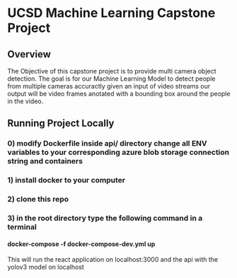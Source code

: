 # UCSD Machine Learning Capstone Project

## Overview 

The Objective of this capstone project is to provide multi camera object detection. The goal is for our Machine Learning Model to detect people from multiple cameras accuractly given an input of video streams our output will be video frames anotated with a bounding box around the people in the video.



## Running Project Locally 

###  0) modify Dockerfile inside api/ directory change all ENV variables to your corresponding azure blob storage connection string and containers

###  1) install docker to your computer 

###  2) clone this repo 

###  3) in the root directory type the following command in a terminal 

#### docker-compose -f docker-compose-dev.yml up
This will run the react application on localhost:3000 and the api with the yolov3 model on localhost

